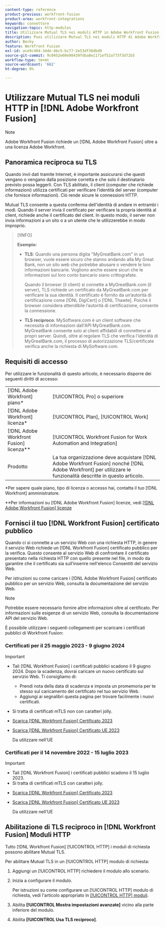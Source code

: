 ```yaml
---
content-type: reference
product-previous: workfront-fusion
product-area: workfront-integrations
keywords: connettore
navigation-topic: http-modules
title: Utilizzare Mutual TLS nei moduli HTTP in Adobe Workfront Fusion
description: Puoi utilizzare Mutual TLS nei moduli HTTP di Adobe Workfront Fusion, consentendo a entrambi i lati della transazione delle informazioni di verificare l’identità dell’altro.
author: Becky
feature: Workfront Fusion
exl-id: ace9c404-34de-4bc5-bc77-2e53df36dbd9
source-git-commit: 9c0452e60e98439fdba8e1171ef52a773f3d72b5
workflow-type: tm+mt
source-wordcount: '662'
ht-degree: 0%

---
```


# Utilizzare Mutual TLS nei moduli HTTP in [!DNL Adobe Workfront Fusion]

>[!NOTE]
>
>Adobe Workfront Fusion richiede un [!DNL Adobe Workfront Fusion] oltre a una licenza Adobe Workfront.

## Panoramica reciproca su TLS

Quando invii dati tramite Internet, è importante assicurarsi che questi vengano o vengano dalla posizione corretta e che solo il destinatario previsto possa leggerli. Con TLS abilitato, il client (computer che richiede informazioni) utilizza certificati per verificare l’identità del server (computer che fornisce informazioni). Ciò rende sicure le connessioni HTTP.

Mutual TLS consente a questa conferma dell&#39;identità di andare in entrambi i modi. Quando il server invia il certificato per verificare la propria identità al client, richiede anche il certificato del client. In questo modo, il server non invia informazioni a un sito o a un utente che le utilizzerebbe in modo improprio.

>[!INFO]
>
>**Esempio:**
>
>* **TLS**: Quando una persona digita &quot;MyGreatBank.com&quot; in un browser, vuole essere sicuro che stanno andando alla My Great Bank, non un sito web che potrebbe abusare o vendere le loro informazioni bancarie. Vogliono anche essere sicuri che le informazioni sul loro conto bancario siano crittografate.
   >
   >   Quando il browser (il client) si connette a MyGreatBank.com (il server), TLS richiede un certificato da MyGreatBank.com per verificare la sua identità. Il certificato è fornito da un’autorità di certificazione come [!DNL DigiCert] o [!DNL Thawte]. Poiché il browser considera attendibile l’autorità di certificazione, consente la connessione.
>
>* **TLS reciproco**: MySoftware.com è un client software che necessita di informazioni dall&#39;API MyGreatBank.com. MyGreatBank consente solo ai client affidabili di connettersi ai propri server. Quindi, oltre al regolare TLS che verifica l&#39;identità di MyGreatBank.com, il processo di autorizzazione TLS/certificate verifica anche la richiesta di MySoftware.com.


## Requisiti di accesso

Per utilizzare le funzionalità di questo articolo, è necessario disporre dei seguenti diritti di accesso:

<table style="table-layout:auto"> 
 <col> 
 <col> 
 <tbody> 
  <tr> 
   <td role="rowheader">[!DNL Adobe Workfront] piano*</td> 
   <td> <p>[!UICONTROL Pro] o superiore</p> </td> 
  </tr> 
  <tr data-mc-conditions=""> 
   <td role="rowheader">[!DNL Adobe Workfront] licenza*</td> 
   <td> <p>[!UICONTROL Plan], [!UICONTROL Work]</p> </td> 
  </tr> 
  <tr> 
   <td role="rowheader">[!DNL Adobe Workfront Fusion] licenza**</td> 
   <td> <p>[!UICONTROL Workfront Fusion for Work Automation and Integration] </p> </td> 
  </tr> 
  <tr> 
   <td role="rowheader">Prodotto</td> 
   <td>La tua organizzazione deve acquistare [!DNL Adobe Workfront Fusion] nonché [!DNL Adobe Workfront] per utilizzare le funzionalità descritte in questo articolo.</td> 
  </tr> 
 </tbody> 
</table>

&#42;Per sapere quale piano, tipo di licenza o accesso hai, contatta il tuo [!DNL Workfront] amministratore.

&#42;&#42;Per informazioni su [!DNL Adobe Workfront Fusion] licenze, vedi [[!DNL Adobe Workfront Fusion] licenze](../../../workfront-fusion/get-started/license-automation-vs-integration.md)

## Fornisci il tuo [!DNL Workfront Fusion] certificato pubblico


Quando ci si connette a un servizio Web con una richiesta HTTP, in genere il servizio Web richiede un [!DNL Workfront Fusion] certificato pubblico per la verifica. Questo consente al servizio Web di confrontare il certificato presentato nella richiesta HTTP con quello presente nel file, in modo da garantire che il certificato sia sull’inserire nell&#39;elenco Consentiti del servizio Web.

Per istruzioni su come caricare i [!DNL Adobe Workfront Fusion] certificato pubblico per un servizio Web, consulta la documentazione del servizio Web.

>[!NOTE]
>
>Potrebbe essere necessario fornire altre informazioni oltre al certificato. Per informazioni sulle esigenze di un servizio Web, consulta la documentazione API del servizio Web.

È possibile utilizzare i seguenti collegamenti per scaricare i certificati pubblici di Workfront Fusion:

### Certificati per il 25 maggio 2023 - 9 giugno 2024

>[!IMPORTANT]
>
>* Tali [!DNL Workfront Fusion] i certificati pubblici scadono il 9 giugno 2024. Dopo la scadenza, dovrai caricare un nuovo certificato sul servizio Web. Ti consigliamo di:
   >
   >   * Prendi nota della data di scadenza e imposta un promemoria per te stesso sul caricamento del certificato nel tuo servizio Web.
   >   * Aggiungi ai segnalibri questa pagina per trovare facilmente i nuovi certificati.
>
>* Si tratta di certificati mTLS non con caratteri jolly.


* [Scarica [!DNL Workfront Fusion] Certificato 2023](/help/quicksilver/workfront-fusion/apps-and-their-modules/http-modules/assets/fusion-prod-eu-mtls-certificate.pem)
* [Scarica [!DNL Workfront Fusion] Certificato UE 2023](/help/quicksilver/workfront-fusion/apps-and-their-modules/http-modules/assets/fusion-prod-eu-mtls-certificate.pem)

   Da utilizzare nell&#39;UE

### Certificati per il 14 novembre 2022 - 15 luglio 2023

>[!IMPORTANT]
>
>* Tali [!DNL Workfront Fusion] i certificati pubblici scadono il 15 luglio 2023.
>* Si tratta di certificati mTLS con caratteri jolly.


* [Scarica [!DNL Workfront Fusion] Certificato 2023](https://cdn.experience.workfront.com/Documentation/Workfront+Fusion+2.0+public+certificates/app_workfrontfusion_com-jul-15-2023+updated.cer)
* [Scarica [!DNL Workfront Fusion] Certificato UE 2023](https://cdn.experience.workfront.com/Documentation/Workfront+Fusion/app-eu_workfrontfusion_com-jul-15-2023.cer)

   Da utilizzare nell&#39;UE

## Abilitazione di TLS reciproco in [!DNL Workfront Fusion] Moduli HTTP

Tutto [!DNL Workfront Fusion] [!UICONTROL HTTP] i moduli di richiesta possono abilitare Mutual TLS.

Per abilitare Mutual TLS in un [!UICONTROL HTTP] modulo di richiesta:

1. Aggiungi un [!UICONTROL HTTP] richiedere il modulo allo scenario.
1. Inizia a configurare il modulo.

   Per istruzioni su come configurare un [!UICONTROL HTTP] modulo di richiesta, vedi l&#39;articolo appropriato in [[!UICONTROL HTTP] moduli](../../../workfront-fusion/apps-and-their-modules/http-modules/http-modules-1.md).

1. Abilita **[!UICONTROL Mostra impostazioni avanzate]** vicino alla parte inferiore del modulo.
1. Abilita **[!UICONTROL Usa TLS reciproco]**.

